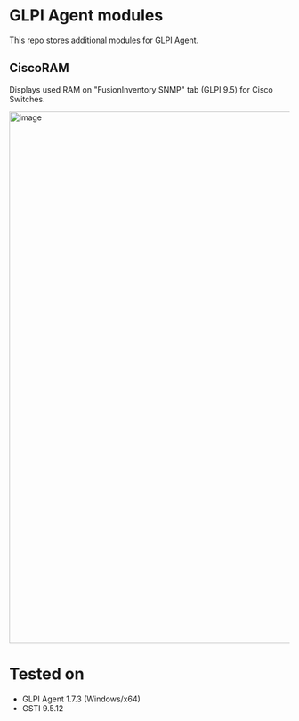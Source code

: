 # GLPI Agent modules

This repo stores additional modules for GLPI Agent.

## CiscoRAM

Displays used RAM on "FusionInventory SNMP" tab (GLPI 9.5) for Cisco Switches.

<img width="955" alt="image" src="https://github.com/eduardomozart/ScriptUtil/assets/2974895/d16776cb-7134-4698-ae47-1ddc6a1a13ee">

# Tested on

  * GLPI Agent 1.7.3 (Windows/x64)
  * GSTI 9.5.12
    
